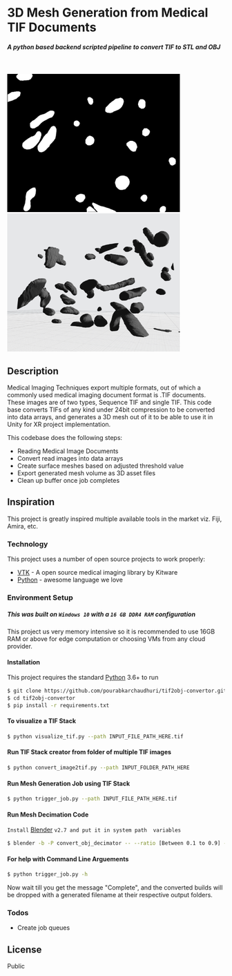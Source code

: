 # 3D Mesh Generation from Medical TIF Documents
##### A python based backend scripted pipeline to convert TIF to STL and OBJ
&nbsp;

<img src="https://raw.githubusercontent.com/pourabkarchaudhuri/tif2obj-convertor/master/documentation_assets/input.gif" width="400" height="320"><img src="https://raw.githubusercontent.com/pourabkarchaudhuri/tif2obj-convertor/master/documentation_assets/output.png" width="400" height="320">

## Description
Medical Imaging Techniques export multiple formats, out of which a commonly used medical imaging document format is .TIF documents. These images are of two types, Sequence TIF and single TIF. This code base converts TIFs of any kind under 24bit compression to be converted into data arrays, and generates a 3D mesh out of it to be able to use it in Unity for XR project implementation.

This codebase does the following steps:

  - Reading Medical Image Documents
  - Convert read images into data arrays
  - Create surface meshes based on adjusted threshold value
  - Export generated mesh volume as 3D asset files
  - Clean up buffer once job completes

## Inspiration
This project is greatly inspired multiple available tools in the market viz. Fiji, Amira, etc.

### Technology

This project uses a number of open source projects to work properly:

* [VTK] - A open source medical imaging library by Kitware
* [Python] - awesome language we love

### Environment Setup

##### This was built on `Windows 10` with a `16 GB DDR4 RAM` configuration
This project us very memory intensive so it is recommended to use 16GB RAM or above for edge computation or choosing VMs from any cloud provider.

#### Installation

This project requires the standard [Python](https://www.python.org/) 3.6+ to run

```sh
$ git clone https://github.com/pourabkarchaudhuri/tif2obj-convertor.git
$ cd tif2obj-convertor
$ pip install -r requirements.txt
```
#### To visualize a TIF Stack

```sh
$ python visualize_tif.py --path INPUT_FILE_PATH_HERE.tif
```
#### Run TIF Stack creator from folder of multiple TIF images
```sh
$ python convert_image2tif.py --path INPUT_FOLDER_PATH_HERE
```

#### Run Mesh Generation Job using TIF Stack
```sh
$ python trigger_job.py --path INPUT_FILE_PATH_HERE.tif
```

#### Run Mesh Decimation Code
`Install` [Blender] `v2.7 and put it in system path  variables`
```sh
$ blender -b -P convert_obj_decimator -- --ratio [Between 0.1 to 0.9] --inm [INPUT_PATH_TO_3D_OBJ.obj] --outm [PATH_TO_SAVE_OBJ_OUTPUT.obj]
```

#### For help with Command Line Arguements
```sh
$ python trigger_job.py -h
```
Now wait till you get the message "Complete", and the converted builds will be dropped with a generated filename at their respective output folders.


### Todos

 - Create job queues

License
----

Public


   [VTK]: <https://vtk.org/>
   [Python]: <https://www.python.org/>
   [Blender]: <https://download.blender.org/release/Blender2.79/blender-2.79-windows64.msi>
  
